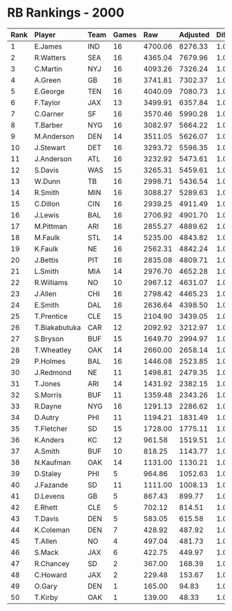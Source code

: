# RB Rankings - 2000

| Rank | Player        | Team | Games | Raw     | Adjusted | Difficulty | Avg/Game | Typical | Consistency | Trend    |
| :----| :-------------| :----| :-----| :-------| :--------| :----------| :--------| :-------| :-----------| :--------|
| 1    | E.James       | IND  | 16    | 4700.06 | 8276.33  | 1.000      | 517.27   | 524.34  | 7/4/5       | +55.6%   |
| 2    | R.Watters     | SEA  | 16    | 4365.04 | 7679.96  | 1.000      | 480.00   | 460.56  | 7/2/7       | +131.8%  |
| 3    | C.Martin      | NYJ  | 16    | 4093.26 | 7326.24  | 1.000      | 457.89   | 462.16  | 7/1/8       | +123.8%  |
| 4    | A.Green       | GB   | 16    | 3741.81 | 7302.37  | 1.000      | 456.40   | 497.85  | 10/0/6      | +98.7%   |
| 5    | E.George      | TEN  | 16    | 4040.09 | 7080.73  | 1.000      | 442.55   | 492.95  | 10/0/6      | +83.5%   |
| 6    | F.Taylor      | JAX  | 13    | 3499.91 | 6357.84  | 1.000      | 489.06   | 482.03  | 6/3/4       | +100.9%  |
| 7    | C.Garner      | SF   | 16    | 3570.46 | 5990.28  | 1.000      | 374.39   | 397.97  | 9/2/5       | +76.8%   |
| 8    | T.Barber      | NYG  | 16    | 3082.97 | 5664.22  | 1.000      | 354.01   | 369.79  | 6/4/6       | +44.7%   |
| 9    | M.Anderson    | DEN  | 14    | 3511.05 | 5626.07  | 1.000      | 401.86   | 386.17  | 8/0/6       | +169.6%  |
| 10   | J.Stewart     | DET  | 16    | 3293.72 | 5596.35  | 1.000      | 349.77   | 351.68  | 9/1/6       | +83.1%   |
| 11   | J.Anderson    | ATL  | 16    | 3232.92 | 5473.61  | 1.000      | 342.10   | 360.05  | 7/1/8       | +82.6%   |
| 12   | S.Davis       | WAS  | 15    | 3265.31 | 5459.61  | 1.000      | 363.97   | 357.40  | 7/0/8       | +89.0%   |
| 13   | W.Dunn        | TB   | 16    | 2998.71 | 5436.54  | 1.000      | 339.78   | 298.90  | 9/1/6       | +136.1%  |
| 14   | R.Smith       | MIN  | 16    | 3088.27 | 5289.63  | 1.000      | 330.60   | 327.46  | 7/0/9       | +88.8%   |
| 15   | C.Dillon      | CIN  | 16    | 2939.25 | 4911.49  | 1.000      | 306.97   | 275.91  | 9/1/6       | +158.2%  |
| 16   | J.Lewis       | BAL  | 16    | 2706.92 | 4901.70  | 1.000      | 306.36   | 321.39  | 7/1/8       | +128.1%  |
| 17   | M.Pittman     | ARI  | 16    | 2855.27 | 4889.62  | 1.000      | 305.60   | 323.90  | 9/2/5       | +127.5%  |
| 18   | M.Faulk       | STL  | 14    | 5235.00 | 4843.82  | 1.000      | 345.99   | 357.16  | 7/1/6       | +87.3%   |
| 19   | K.Faulk       | NE   | 16    | 2562.31 | 4842.24  | 1.000      | 302.64   | 354.28  | 7/2/7       | +159.2%  |
| 20   | J.Bettis      | PIT  | 16    | 2835.08 | 4809.71  | 1.000      | 300.61   | 312.25  | 6/4/6       | +58.8%   |
| 21   | L.Smith       | MIA  | 14    | 2976.70 | 4652.28  | 1.000      | 332.31   | 339.59  | 6/2/6       | +113.8%  |
| 22   | R.Williams    | NO   | 10    | 2967.12 | 4631.07  | 1.000      | 463.11   | 453.88  | 5/1/4       | INACTIVE |
| 23   | J.Allen       | CHI  | 16    | 2798.42 | 4465.23  | 1.000      | 279.08   | 276.12  | 7/2/7       | +84.4%   |
| 24   | E.Smith       | DAL  | 16    | 2636.64 | 4398.50  | 1.000      | 274.91   | 296.56  | 10/0/6      | +135.7%  |
| 25   | T.Prentice    | CLE  | 15    | 2104.90 | 3439.05  | 1.000      | 229.27   | 215.73  | 7/2/6       | +152.5%  |
| 26   | T.Biakabutuka | CAR  | 12    | 2092.92 | 3212.97  | 1.000      | 267.75   | 322.48  | 8/1/3       | +128.1%  |
| 27   | S.Bryson      | BUF  | 15    | 1649.70 | 2994.97  | 1.000      | 199.66   | 202.77  | 10/1/4      | +91.9%   |
| 28   | T.Wheatley    | OAK  | 14    | 2660.00 | 2658.14  | 1.000      | 189.87   | 171.88  | 5/0/9       | +72.0%   |
| 29   | P.Holmes      | BAL  | 16    | 1446.08 | 2523.85  | 1.000      | 157.74   | 163.49  | 8/2/6       | +232.4%  |
| 30   | J.Redmond     | NE   | 11    | 1498.81 | 2479.35  | 1.000      | 225.40   | 209.43  | 6/0/5       | +401.8%  |
| 31   | T.Jones       | ARI  | 14    | 1431.92 | 2382.15  | 1.000      | 170.15   | 154.17  | 9/0/5       | +196.5%  |
| 32   | S.Morris      | BUF  | 11    | 1359.48 | 2343.26  | 1.000      | 213.02   | 195.72  | 6/0/5       | +182.6%  |
| 33   | R.Dayne       | NYG  | 16    | 1291.13 | 2286.62  | 1.000      | 142.91   | 140.67  | 7/2/7       | +233.6%  |
| 34   | D.Autry       | PHI  | 11    | 1194.21 | 1831.49  | 1.000      | 166.50   | 160.99  | 5/1/5       | +222.7%  |
| 35   | T.Fletcher    | SD   | 15    | 1728.00 | 1775.11  | 1.000      | 118.34   | 111.46  | 6/0/9       | +216.8%  |
| 36   | K.Anders      | KC   | 12    | 961.58  | 1519.51  | 1.000      | 126.63   | 117.96  | 6/0/6       | +754.9%  |
| 37   | A.Smith       | BUF  | 10    | 818.25  | 1143.77  | 1.000      | 114.38   | 80.19   | 4/0/6       | +286.1%  |
| 38   | N.Kaufman     | OAK  | 14    | 1131.00 | 1130.21  | 1.000      | 80.73    | 81.44   | 8/1/5       | +102.4%  |
| 39   | D.Staley      | PHI  | 5     | 964.86  | 1052.63  | 1.000      | 210.53   | 212.24  | 2/0/3       | INACTIVE |
| 40   | J.Fazande     | SD   | 11    | 1111.00 | 1008.13  | 1.000      | 91.65    | 92.10   | 7/1/3       | +162.1%  |
| 41   | D.Levens      | GB   | 5     | 867.43  | 899.77   | 1.000      | 179.95   | 152.79  | 2/0/3       | INACTIVE |
| 42   | E.Rhett       | CLE  | 5     | 702.12  | 814.51   | 1.000      | 162.90   | 166.63  | 2/1/2       | INACTIVE |
| 43   | T.Davis       | DEN  | 5     | 583.05  | 615.58   | 1.000      | 123.12   | 125.27  | 3/0/2       | INACTIVE |
| 44   | K.Coleman     | DEN  | 7     | 428.92  | 487.92   | 1.000      | 69.70    | 65.05   | 3/1/3       | +601.1%  |
| 45   | T.Allen       | NO   | 4     | 497.04  | 481.73   | 1.000      | 120.43   | 131.18  | 2/0/2       | N/A      |
| 46   | S.Mack        | JAX  | 6     | 422.75  | 449.97   | 1.000      | 75.00    | 83.01   | 3/0/3       | INACTIVE |
| 47   | R.Chancey     | SD   | 2     | 367.00  | 168.39   | 1.000      | 84.20    | 84.20   | 1/0/1       | INACTIVE |
| 48   | C.Howard      | JAX  | 2     | 229.48  | 153.67   | 1.000      | 76.83    | 76.83   | 1/0/1       | INACTIVE |
| 49   | O.Gary        | DEN  | 1     | 165.00  | 94.83    | 1.000      | 94.83    | 94.83   | 0/1/0       | INACTIVE |
| 50   | T.Kirby       | OAK  | 1     | 139.00  | 48.33    | 1.000      | 48.33    | 48.33   | 0/1/0       | N/A      |

